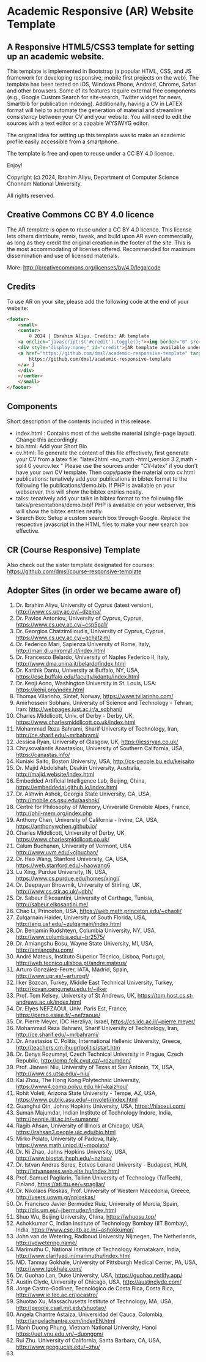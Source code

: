 # Academic Responsive (AR) Website Template

## A Responsive HTML5/CSS3 template for setting up an academic website.

This template is implemented in Bootstrap (a popular HTML, CSS, and JS framework for developing responsive, mobile first projects on the web). The template has been tested on iOS, Windows Phone, Android, Chrome, Safari and other browsers. Some of its features require external free components (e.g., Google Custom Search for site-search, Twitter widget for news, Smartbib for publication indexing). Additionally, having a CV in LATEX format will help to automate the generation of material and streamline consistency between your CV and your website. You will need to edit the sources with a text editor or a capable WYSIWYG editor.

The original idea for setting up this template was to make an academic profile easily accessible from a smartphone.

The template is free and open to reuse under a CC BY 4.0 licence.

Enjoy!

Copyright (c) 2024, Ibrahim Aliyu, Department of Computer Science
Chonnam National University.

All rights reserved.

## Creative Commons CC BY 4.0 licence 

The AR template is open to reuse under a CC BY 4.0 licence. This license lets others distribute, remix, tweak, and build upon AR even commercially, as long as they credit the original creation in the footer of the site. This is the most accommodating of licenses offered. Recommended for maximum dissemination and use of licensed materials.

More: http://creativecommons.org/licenses/by/4.0/legalcode

## Credits

To use AR on your site, please add the following code at the end of your website:
```html
<footer>
    <small>
    <center>
        © 2024 | Ibrahim Aliyu. Credits: AR template
    <a onclick="javascript:$('#credit').toggle();"><img border="0" src="images/cnu.png"/></a>
    <div style="display:none;" id="credit">[AR template available under Creative Commons CC BY 4.0 licence: 
    <a href="https://github.com/dmsl/academic-responsive-template" target="_blank">
        https://github.com/dmsl/academic-responsive-template 
    </a> ]
    </div>
    </center>
    </small>
</footer>
```

## Components 

Short description of the contents included in this release.

- index.html : Contains most of the website material (single-page layout). Change this accordingly.
- bio.html: Add your Short Bio
- cv.html: To generate the content of this file effectively, first generate your CV from a latex file: "latex2html -no_math -html_version 3.2,math -split 0 yourcv.tex " Please use the sources under "CV-latex" if you don't have your own CV template. Then copy/paste the material onto cv.html
- publications: tenatively add your publications in bibtex format to the following file publications/demo.bib. If PHP is available on your webserver, this will show the bibtex entries neatly.
- talks: tenatively add your talks in bibtex format to the following file talks/presentations/demo.bibIf PHP is available on your webserver, this will show the bibtex entries neatly.
- Search Box: Setup a custom search box through Google. Replace the respective javascript in the HTML files to make your new search box effective.

## CR (Course Responsive) Template

Also check out the sister template designated for courses: https://github.com/dmsl/course-responsive-template

## Adopter Sites (in order we became aware of)

1. Dr. Ibrahim Aliyu, University of Cyprus (latest version), http://www.cs.ucy.ac.cy/~dzeina/
2. Dr. Pavlos Antoniou, University of Cyprus, Cyprus, https://www.cs.ucy.ac.cy/~csp5pa1/
3. Dr. Georgios Chatzimilioudis, University of Cyprus, Cyprus, https://www.cs.ucy.ac.cy/~gchatzim/
4. Dr. Federico Mari, Sapienza University of Rome, Italy, http://mari.di.uniroma1.it/index.html
5. Dr. Francesco Belardo, University of Naples Federico II, Italy, http://www.dma.unina.it/belardo/index.html
6. Dr. Karthik Dantu, University at Buffalo, NY, USA, https://cse.buffalo.edu/faculty/kdantu/index.html
7. Dr. Kenji Aono, Washington University in St. Louis, USA: https://kenji.pro/index.html
8. Thomas Vilarinho, Sintef, Norway, https://www.tvilarinho.com/
9. Amirhossein Sobhani, University of Science and Technology - Tehran, Iran: http://webpages.iust.ac.ir/a_sobhani/
10. Charles Middlicott, Univ. of Derby - Derby, UK, https://www.charlesmiddlicott.co.uk/index.html
11. Mohammad Reza Bahrami, Sharif University of Technology, Iran, http://ce.sharif.edu/~mrbahrami/
12. Jessica Ryan, University of Glasgow, UK, https://jessryan.co.uk/
13. Chrysovalantis Anastasiou, University of Southern California, USA, https://canastas.info/
14. Kuniaki Saito, Boston University, USA, http://cs-people.bu.edu/keisaito
15. Dr. Majid Abdolshah, Deakin University, Australia, http://majid.website/index.html
16. Embedded Artificial Intelligence Lab, Beijing, China, https://embeddedai.github.io/index.html
17. Dr. Ashwin Ashok, Georgia State University, GA, USA, http://mobile.cs.gsu.edu/aashok/
18. Centre for Philosophy of Memory,  Université Grenoble Alpes, France, http://phil-mem.org/index.php
19. Anthony Chen, University of California - Irvine, CA, USA, https://anthonywchen.github.io/
20. Charles Middlicott, University of Derby, UK, https://www.charlesmiddlicott.co.uk/
21. Calum Buchanan, University of Vermont, USA http://www.uvm.edu/~cjbuchan/
22. Dr. Hao Wang, Stanford University, CA, USA, https://web.stanford.edu/~haowang6
23. Lu Xing, Purdue University, IN, USA, https://www.cs.purdue.edu/homes/xingl/
24. Dr. Deepayan Bhowmik, University of Stirling, UK, http://www.cs.stir.ac.uk/~dbh/
25. Dr. Sabeur Elkosantini, University of Carthage, Tunisia, http://sabeur.elkosantini.me/
26. Chao Li, Princeton, USA, https://web.math.princeton.edu/~chaoli/
27. Zulqarnain Haider, University of South Florida, USA, http://eng.usf.edu/~zulqarnain/index.html
28. Dr. Benjamin Rudshteyn, Columbia University, NY, USA, http://www.columbia.edu/~br2575/
29. Dr. Amiangshu Bosu, Wayne State University, MI, USA, http://amiangshu.com/
30. André Mateus, Instituto Superior Técnico, Lisboa, Portugal, http://web.tecnico.ulisboa.pt/andre.mateus/
31. Arturo González-Ferrer, IATA, Madrid, Spain, http://www.ugr.es/~arturogf/
32. İlker Bozcan, Turkey, Middle East Technical University, Turkey, http://kovan.ceng.metu.edu.tr/~ilker
33. Prof. Tom Kelsey, University of St Andrews, UK, https://tom.host.cs.st-andrews.ac.uk/index.html
34. Dr. Elyes NEFZAOUI, Univ. Paris Est, France, https://perso.esiee.fr/~nefzaoue/
35. Dr. Pierre Meyer, IDC Herzliya, Israel, https://cs.idc.ac.il/~pierre.meyer/
36. Mohammad Reza Bahrami, Sharif University of Technology, Iran, http://ce.sharif.edu/~mrbahrami/
37. Dr. Anastasios C. Politis, International Hellenic University, Greece, http://teachers.cm.ihu.gr/politis/start.htm
38. Dr. Denys Rozumnyi, Czech Technical University in Prague, Czech Republic, http://cmp.felk.cvut.cz/~rozumden/
39. Prof. Jianwei Niu, University of Texas at San Antonio, TX, USA, http://www.cs.utsa.edu/~niu/
40. Kai Zhou, The Hong Kong Polytechnic University, https://www4.comp.polyu.edu.hk/~kaizhou/
41. Rohit Voleti, Arizona State University - Tempe, AZ, USA, https://www.public.asu.edu/~rnvoleti/index.html
42. Guanghui Qin, Johns Hopkins University, USA, https://hiaoxui.com/
43. Suman Majumdar, Indian Institute of Technology Indore, India, http://people.iiti.ac.in/~sumanm/
44. Ragib Ahsan, University of Illinois at Chicago, USA,  https://rahsan3.people.uic.edu/bio.html
45. Mirko Polato, University of Padova, Italy, https://www.math.unipd.it/~mpolato/
46. Dr. Ni Zhao, Johns Hopkins University, USA, http://www.biostat.jhsph.edu/~nzhao/
47. Dr. Istvan Andras Seres, Eotvos Lorand University - Budapest, HUN, http://istvanseres.web.elte.hu/index.html
48. Prof. Samuel Pagliarin, Tallinn University of Technology (TalTech), Finland, https://ati.ttu.ee/~spagliar/
49. Dr. Nikolaos Ploskas, Prof. University of Western Macedonia, Greece, http://users.uowm.gr/nploskas/
50. Dr. Francisco Javier Bermúdez Ruiz, University of Murcia, Spain, http://dis.um.es/~jbermudez/index.html
51. Shuo Wu, Beijing University, China, https://whuosu.top/
52. Ashokkumar C, Indian Institute of Technology Bombay (IIT Bombay), India, https://www.cse.iitb.ac.in/~ashokkumar/
53. John van de Wetering, Radboud University Nijmegen, The Netherlands, http://vdwetering.name/
54. Marimuthu C, National Institute of Technology Karnatakam, India, http://www.clarifyed.in/marimuthu/index.html
55. MD. Tanmay Gokhale, University of Pittsburgh Medical Center, PA, USA, http://www.tgokhale.com/
56. Dr. Guohao Lan, Duke University, USA, https://guohao.netlify.app/
57. Austin Clyde, University of Chicago, USA, http://austinclyde.com/
58. Jorge Castro-Godínez, Tecnológico de Costa Rica, Costa Rica, http://www.ie.tec.ac.cr/jocastro/
59. Shuotao Xu, Massachusetts Institute of Technology, MA, USA, http://people.csail.mit.edu/shuotao/
60. Angela Chantre Astaiza, Universidad del Cauca, Colombia, http://angelachantre.com/indexEN.html
61. Manh Duong Phung, Vietnam National University, Hanoi https://uet.vnu.edu.vn/~duongpm/
62. Rui Zhu. University of California, Santa Barbara, CA, USA, http://www.geog.ucsb.edu/~zhu/
62. 

